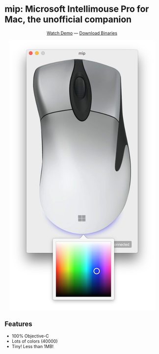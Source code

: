 #  mip: Microsoft Intellimouse Pro for Mac, the unofficial companion

<p align="center">
    <a href="https://vimeo.com/484594574">Watch Demo</a> — <a href="https://github.com/jeanthom/mip/releases">Download Binaries</a>
</p>

<p align="center">
    <img src="doc/mip-palette.png" alt="mip with its palette view open">
</p>

## Features

 * 100% Objective-C
 * Lots of colors (40000)
 * Tiny! Less than 1MB!
